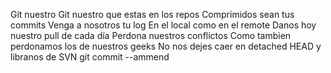 Git nuestro
Git nuestro que estas en los repos
Comprimidos sean tus commits
Venga a nosotros tu log
En el local como en el remote
Danos hoy nuestro pull de cada día
Perdona nuestros conflictos
Como tambien perdonamos los de nuestros geeks
No nos dejes caer en detached HEAD
y libranos de SVN
git commit --ammend
